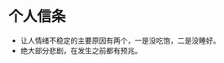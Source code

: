 # 个人信条
  - 让人情绪不稳定的主要原因有两个，一是没吃饱，二是没睡好。
  - 绝大部分悲剧，在发生之前都有预兆。
  
<!-- 人之于世，当如锥处囊中，君子不器，不患无位，患所以立， -->
